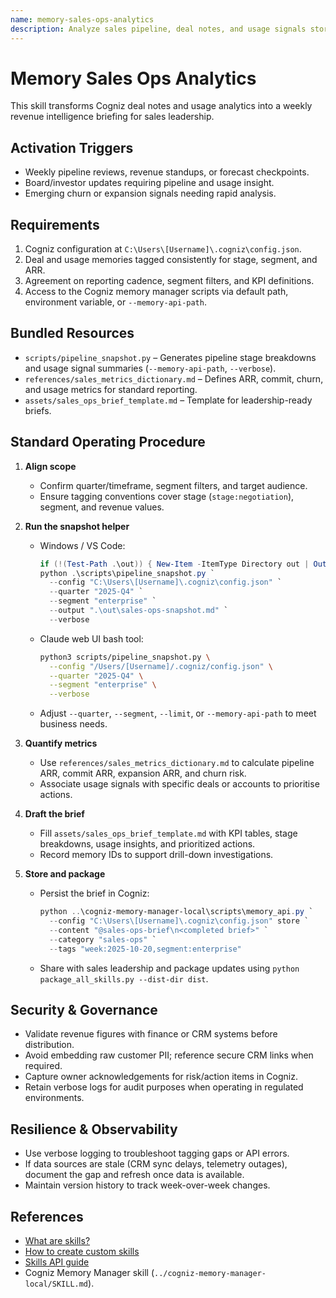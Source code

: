 ```yaml
---
name: memory-sales-ops-analytics
description: Analyze sales pipeline, deal notes, and usage signals stored in Cogniz to produce actionable sales operations insights.
---
```


# Memory Sales Ops Analytics

This skill transforms Cogniz deal notes and usage analytics into a weekly revenue intelligence briefing for sales leadership.

## Activation Triggers
- Weekly pipeline reviews, revenue standups, or forecast checkpoints.  
- Board/investor updates requiring pipeline and usage insight.  
- Emerging churn or expansion signals needing rapid analysis.

## Requirements
1. Cogniz configuration at `C:\Users\[Username]\.cogniz\config.json`.  
2. Deal and usage memories tagged consistently for stage, segment, and ARR.  
3. Agreement on reporting cadence, segment filters, and KPI definitions.  
4. Access to the Cogniz memory manager scripts via default path, environment variable, or `--memory-api-path`.

## Bundled Resources
- `scripts/pipeline_snapshot.py` – Generates pipeline stage breakdowns and usage signal summaries (`--memory-api-path`, `--verbose`).  
- `references/sales_metrics_dictionary.md` – Defines ARR, commit, churn, and usage metrics for standard reporting.  
- `assets/sales_ops_brief_template.md` – Template for leadership-ready briefs.

## Standard Operating Procedure
1. **Align scope**  
   - Confirm quarter/timeframe, segment filters, and target audience.  
   - Ensure tagging conventions cover stage (`stage:negotiation`), segment, and revenue values.

2. **Run the snapshot helper**  
   - Windows / VS Code:  
     ```powershell
     if (!(Test-Path .\out)) { New-Item -ItemType Directory out | Out-Null }
     python .\scripts\pipeline_snapshot.py `
       --config "C:\Users\[Username]\.cogniz\config.json" `
       --quarter "2025-Q4" `
       --segment "enterprise" `
       --output ".\out\sales-ops-snapshot.md" `
       --verbose
     ```  
   - Claude web UI bash tool:  
     ```bash
     python3 scripts/pipeline_snapshot.py \
       --config "/Users/[Username]/.cogniz/config.json" \
       --quarter "2025-Q4" \
       --segment "enterprise" \
       --verbose
     ```  
   - Adjust `--quarter`, `--segment`, `--limit`, or `--memory-api-path` to meet business needs.

3. **Quantify metrics**  
   - Use `references/sales_metrics_dictionary.md` to calculate pipeline ARR, commit ARR, expansion ARR, and churn risk.  
   - Associate usage signals with specific deals or accounts to prioritise actions.

4. **Draft the brief**  
   - Fill `assets/sales_ops_brief_template.md` with KPI tables, stage breakdowns, usage insights, and prioritized actions.  
   - Record memory IDs to support drill-down investigations.

5. **Store and package**  
   - Persist the brief in Cogniz:  
     ```powershell
     python ..\cogniz-memory-manager-local\scripts\memory_api.py `
       --config "C:\Users\[Username]\.cogniz\config.json" store `
       --content "@sales-ops-brief\n<completed brief>" `
       --category "sales-ops" `
       --tags "week:2025-10-20,segment:enterprise"
     ```  
   - Share with sales leadership and package updates using `python package_all_skills.py --dist-dir dist`.

## Security & Governance
- Validate revenue figures with finance or CRM systems before distribution.  
- Avoid embedding raw customer PII; reference secure CRM links when required.  
- Capture owner acknowledgements for risk/action items in Cogniz.  
- Retain verbose logs for audit purposes when operating in regulated environments.

## Resilience & Observability
- Use verbose logging to troubleshoot tagging gaps or API errors.  
- If data sources are stale (CRM sync delays, telemetry outages), document the gap and refresh once data is available.  
- Maintain version history to track week-over-week changes.

## References
- [What are skills?](https://support.claude.com/en/articles/12512176-what-are-skills)  
- [How to create custom skills](https://support.claude.com/en/articles/12512198-how-to-create-custom-skills)  
- [Skills API guide](https://docs.claude.com/en/api/skills-guide)  
- Cogniz Memory Manager skill (`../cogniz-memory-manager-local/SKILL.md`).

